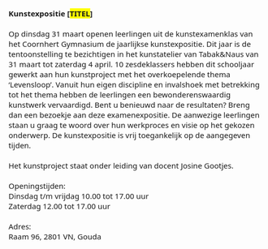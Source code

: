 <!DOCTYPE html>
<html lang="nl">
<head>
    <meta charset="UTF-8">
    <meta name="viewport" content="width=device-width, initial-scale=1.0">
 
<p style="margin:0cm;margin-bottom:.0001pt;font-size:15px;font-family:&quot;Calibri&quot;,sans-serif;"><strong><span style="font-family:&quot;Segoe UI&quot;,sans-serif;">Kunstexpositie [<span style="background:yellow;">TITEL</span>]</span></strong></p>
<p style="margin:0cm;margin-bottom:.0001pt;font-size:15px;font-family:&quot;Calibri&quot;,sans-serif;"><span style="font-family:&quot;Segoe UI&quot;,sans-serif;">&nbsp;</span></p>
<p style="margin:0cm;margin-bottom:.0001pt;font-size:15px;font-family:&quot;Calibri&quot;,sans-serif;"><span style="font-family:&quot;Segoe UI&quot;,sans-serif;">Op dinsdag 31 maart openen leerlingen uit de kunstexamenklas van het Coornhert Gymnasium de jaarlijkse kunstexpositie. Dit jaar is de tentoonstelling te bezichtigen in het kunstatelier van Tabak&amp;Naus van 31 maart tot zaterdag 4 april. 10 zesdeklassers hebben dit schooljaar gewerkt aan hun kunstproject met het overkoepelende thema ‘Levensloop’. Vanuit hun eigen discipline en invalshoek met betrekking tot het thema hebben de leerlingen een bewonderenswaardig kunstwerk vervaardigd. Bent u benieuwd naar de resultaten? Breng dan een bezoekje aan deze examenexpositie. De aanwezige leerlingen staan u graag te woord over hun werkproces en visie op het gekozen onderwerp. De kunstexpositie is vrij toegankelijk op de aangegeven tijden.</span></p>
<p style="margin:0cm;margin-bottom:.0001pt;font-size:15px;font-family:&quot;Calibri&quot;,sans-serif;"><span style="font-family:&quot;Segoe UI&quot;,sans-serif;">&nbsp;</span></p>
<p style="margin:0cm;margin-bottom:.0001pt;font-size:15px;font-family:&quot;Calibri&quot;,sans-serif;"><span style="font-family:&quot;Segoe UI&quot;,sans-serif;">Het kunstproject staat onder leiding van docent Josine Gootjes.</span></p>
<p style="margin:0cm;margin-bottom:.0001pt;font-size:15px;font-family:&quot;Calibri&quot;,sans-serif;"><span style="font-family:&quot;Segoe UI&quot;,sans-serif;">&nbsp;</span></p>
<p style="margin:0cm;margin-bottom:.0001pt;font-size:15px;font-family:&quot;Calibri&quot;,sans-serif;"><span style="font-family:&quot;Segoe UI&quot;,sans-serif;">Openingstijden:</span></p>
<p style="margin:0cm;margin-bottom:.0001pt;font-size:15px;font-family:&quot;Calibri&quot;,sans-serif;"><span style="font-family:&quot;Segoe UI&quot;,sans-serif;">Dinsdag t/m vrijdag 10.00 tot 17.00 uur</span></p>
<p style="margin:0cm;margin-bottom:.0001pt;font-size:15px;font-family:&quot;Calibri&quot;,sans-serif;"><span style="font-family:&quot;Segoe UI&quot;,sans-serif;">Zaterdag 12.00 tot 17.00 uur</span></p>
<p style="margin:0cm;margin-bottom:.0001pt;font-size:15px;font-family:&quot;Calibri&quot;,sans-serif;"><span style="font-family:&quot;Segoe UI&quot;,sans-serif;">&nbsp;</span></p>
<p style="margin:0cm;margin-bottom:.0001pt;font-size:15px;font-family:&quot;Calibri&quot;,sans-serif;"><span style="font-family:&quot;Segoe UI&quot;,sans-serif;">Adres:&nbsp;</span></p>
<p style="margin:0cm;margin-bottom:.0001pt;font-size:15px;font-family:&quot;Calibri&quot;,sans-serif;"><span style="font-family:&quot;Segoe UI&quot;,sans-serif;">Raam 96, 2801 VN, Gouda</span></p>

</body>
</html>
